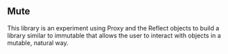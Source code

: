 Mute
----

This library is an experiment using Proxy and the Reflect objects to build a library similar to immutable that allows the user to interact with objects in a mutable, natural way.